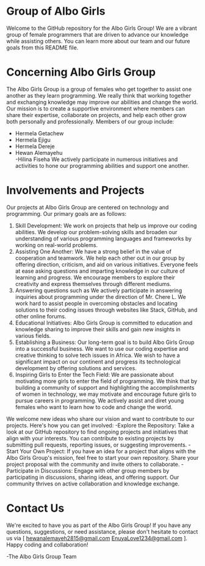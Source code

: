 # Group of Albo Girls 
 
Welcome to the GitHub repository for the Albo Girls Group! We are a vibrant group of female programmers that are driven to advance our knowledge while assisting others. You can learn more about our team and our future goals from this README file. 

# Concerning Albo Girls Group 
 The Albo Girls Group is a group of females who get together to assist one another as they learn programming. We really think that working together and exchanging knowledge may improve our abilities and change the world.  Our mission is to create a supportive environment where members can share their expertise, collaborate on projects, and help each other grow both personally and professionally. Members of our group include: 
-  Hermela Getachew 
- Hermela Ejigu
- Hermela Dereje
- Hewan  Alemayehu  
-Hilina Fiseha 
 We actively participate in numerous initiatives and activities to hone our programming abilities and support one another. 
# Involvements and Projects 
 Our projects at Albo Girls Group are centered on technology and programming. Our primary goals are as follows: 
 1. Skill Development: We work on projects that help us improve our coding abilities. We develop our problem-solving skills and broaden our understanding of various programming languages and frameworks by working on real-world problems.  
 2. Assisting One Another: We have a strong belief in the value of cooperation and teamwork. We help each other out in our group by offering direction, criticism, and aid on various initiatives. Everyone feels at ease asking questions and imparting knowledge in our culture of learning and progress. We encourage members to explore their creativity and express themselves through different mediums. 
 3. Answering questions such as We actively participate in answering inquiries about programming under the direction of Mr. Chere L. We work hard to assist people in overcoming obstacles and locating solutions to their coding issues through websites like Stack, GitHub, and other online forums. 
 4. Educational Initiatives: Albo Girls Group is committed to education and knowledge sharing to improve their skills and gain new insights in various fields. 
 5. Establishing a Business: Our long-term goal is to build Albo Girls Group into a successful business. We want to use our coding expertise and creative thinking to solve tech issues in Africa. We wish to have a significant impact on our continent and progress its technological development by offering solutions and services. 
 6. Inspiring Girls to Enter the Tech Field: We are passionate about motivating more girls to enter the field of programming. We think that by building a community of support and highlighting the accomplishments of women in technology, we may motivate and encourage future girls to pursue careers in programming. We actively assist and diret young females who want to learn how to code and change the world. 
 
We welcome new ideas who share our vision and want to contribute to our projects. Here's how you can get involved: 
 -Explore the Repository: Take a look at our GitHub repository to find ongoing projects and initiatives that align with your interests. You can contribute to existing projects by submitting pull requests, reporting issues, or suggesting improvements. 
-Start Your Own Project: If you have an idea for a project that aligns with the Albo Girls Group's mission, feel free to start your own repository. Share your project proposal with the community and invite others to collaborate. 
-Participate in Discussions: Engage with other group members by participating in discussions, sharing ideas, and offering support. Our community thrives on active collaboration and knowledge exchange. 
 
# Contact Us 
 We're excited to have you as part of the Albo Girls Group! If you have any questions, suggestions, or need assistance, please don't hesitate to contact us via [ hewanalemayeh2815@gmail.com  EnuyaLove1234@gmail.com   ]. 
 Happy coding and collaboration! 
 
-The Albo Girls Group Team
